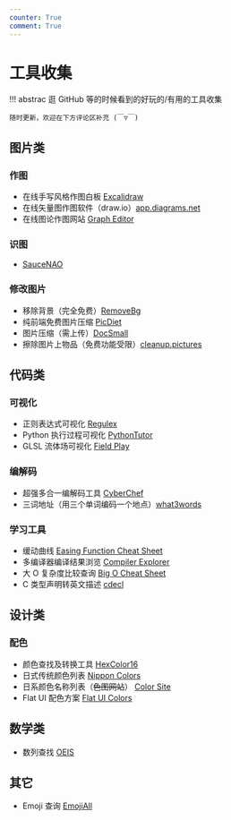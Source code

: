 ```yaml
---
counter: True
comment: True
---
```


# 工具收集

!!! abstrac
    逛 GitHub 等的时候看到的好玩的/有用的工具收集

    随时更新，欢迎在下方评论区补充 (￣▽￣)


<style>
.md-typeset a:is(:focus,:hover) {
    opacity: 1;
}
.md-typeset a {
    color: var(--md-accent-fg-color);
    opacity: 0.8;
}
</style>

## 图片类
### 作图
- 在线手写风格作图白板 [Excalidraw](https://excalidraw.com/)
- 在线矢量图作图软件（draw.io）[app.diagrams.net](https://app.diagrams.net/)
- 在线图论作图网站 [Graph Editor](https://csacademy.com/app/graph_editor/)

### 识图
- [SauceNAO](https://saucenao.com/)

### 修改图片
- 移除背景（完全免费）[RemoveBg](https://www.remove.bg/)
- 纯前端免费图片压缩 [PicDiet](https://www.picdiet.com/zh-cn)
- 图片压缩（需上传）[DocSmall](https://docsmall.com/image-compress)
- 擦除图片上物品（免费功能受限）[cleanup.pictures](https://cleanup.pictures/)

## 代码类
### 可视化
- 正则表达式可视化 [Regulex](https://jex.im/regulex/)
- Python 执行过程可视化 [PythonTutor](https://pythontutor.com/visualize.html#mode=edit)
- GLSL 流体场可视化 [Field Play](https://anvaka.github.io/fieldplay/)

### 编解码
- 超强多合一编解码工具 [CyberChef](https://gchq.github.io/CyberChef/)
- 三词地址（用三个单词编码一个地点）[what3words](https://map.what3words.com/)

### 学习工具
- 缓动曲线 [Easing Function Cheat Sheet](https://easings.net/)
- 多编译器编译结果浏览 [Compiler Explorer](https://godbolt.org/)
- 大 O 复杂度比较查询 [Big O Cheat Sheet](https://www.bigocheatsheet.com/)
- C 类型声明转英文描述 [cdecl](https://cdecl.org/)

## 设计类
### 配色
- 颜色查找及转换工具 [HexColor16](https://hexcolor16.com/)
- 日式传统颜色列表 [Nippon Colors](https://nipponcolors.com/)
- 日系颜色名称列表（~~色图网站~~） [Color Site](https://colorsite.librian.net/)
- Flat UI 配色方案 [Flat UI Colors](https://flatuicolors.com/)

## 数学类
- 数列查找 [OEIS](http://oeis.org/)

## 其它
- Emoji 查询 [EmojiAll](https://www.emojiall.com/zh-hans)